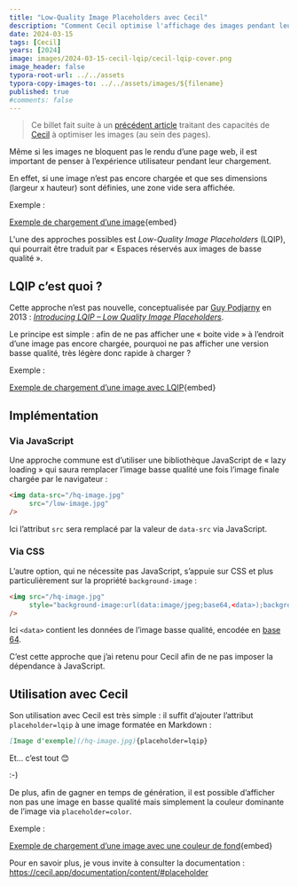 ```yaml
---
title: "Low-Quality Image Placeholders avec Cecil"
description: "Comment Cecil optimise l'affichage des images pendant leur chargement."
date: 2024-03-15
tags: [Cecil]
years: [2024]
image: images/2024-03-15-cecil-lqip/cecil-lqip-cover.png
image_header: false
typora-root-url: ../../assets
typora-copy-images-to: ../../assets/images/${filename}
published: true
#comments: false
---
```


> Ce billet fait suite à un [précédent article](/blog/cecil-optimisation-images) traitant des capacités de [Cecil](/tags/cecil) à optimiser les images (au sein des pages).

Même si les images ne bloquent pas le rendu d’une page web, il est important de penser à l’expérience utilisateur pendant leur chargement.

En effet, si une image n’est pas encore chargée et que ses dimensions (largeur x hauteur) sont définies, une zone vide sera affichée.

Exemple :

[Exemple de chargement d’une image](/videos/2024-03-15-cecil-lqip/cecil-lqip-empty.mp4){embed}

L'une des approches possibles est *Low-Quality Image Placeholders* (LQIP), qui pourrait être traduit par « Espaces réservés aux images de basse qualité ».

<!--break-->

## LQIP c’est quoi ?

Cette approche n’est pas nouvelle, conceptualisée par [Guy Podjarny](https://twitter.com/guypod) en 2013 : *[Introducing LQIP – Low Quality Image Placeholders](https://www.guypo.com/introducing-lqip-low-quality-image-placeholders)*.

Le principe est simple : afin de ne pas afficher une « boite vide » à l’endroit d’une image pas encore chargée, pourquoi ne pas afficher une version basse qualité, très légère donc rapide à charger ?

Exemple :

[Exemple de chargement d’une image avec LQIP](/videos/2024-03-15-cecil-lqip/cecil-lqip-data.mp4){embed}

## Implémentation

### Via JavaScript

Une approche commune est d’utiliser une bibliothèque JavaScript de « lazy loading » qui saura remplacer l’image basse qualité une fois l’image finale chargée par le navigateur :

```html
<img data-src="/hq-image.jpg"
     src="/low-image.jpg"
/>
```

Ici l’attribut `src` sera remplacé par la valeur de `data-src` via JavaScript.

### Via CSS

L’autre option, qui ne nécessite pas JavaScript, s’appuie sur CSS et plus particulièrement sur la propriété `background-image` :

```html
<img src="/hq-image.jpg"
     style="background-image:url(data:image/jpeg;base64,<data>);background-size:cover;"
/>
```

Ici `<data>` contient les données de l’image basse qualité, encodée en [base 64](https://developer.mozilla.org/docs/Web/HTTP/Basics_of_HTTP/Data_URLs).

C’est cette approche que j’ai retenu pour Cecil afin de ne pas imposer la dépendance à JavaScript.

## Utilisation avec Cecil

Son utilisation avec Cecil est très simple : il suffit d’ajouter l’attribut `placeholder=lqip` à une image formatée en Markdown :

```markdown
[Image d'exemple](/hq-image.jpg){placeholder=lqip}
```

Et… c’est tout 😊

:-)

De plus, afin de gagner en temps de génération, il est possible d’afficher non pas une image en basse qualité mais simplement la couleur dominante de l’image via `placeholder=color`.

Exemple :

[Exemple de chargement d’une image avec une couleur de fond](/videos/2024-03-15-cecil-lqip/cecil-lqip-color.mp4){embed}

Pour en savoir plus, je vous invite à consulter la documentation : <https://cecil.app/documentation/content/#placeholder>
